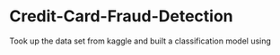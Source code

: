 # Credit-Card-Fraud-Detection
Took up the data set from kaggle and built a classification model using 
